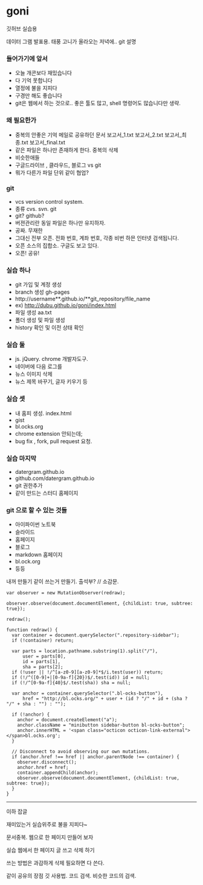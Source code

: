 # goni
깃허브 실습용

데이터 그램 발표용. 
태풍 고니가 올라오는 저녁에..
git  설명

### 들어가기에 앞서
- 오늘 개콘보다 재밌습니다
- 다 기억 못합니다
- 열정에 불을 지피다
- 구경만 해도 좋습니다
- git은 웹에서 하는 것으로.. 좋은 툴도 많고, shell 명령어도 많습니다만 생략.

### 왜 필요한가
- 중복의 안좋은 기억 메일로 공유하던 문서 보고서_1.txt 보고서_2.txt 보고서_최종.txt 보고서_final.txt
- 같은 파일은 하나만 존재하게 한다. 중복의 삭제
- 비슷한애들 
- 구글드라이브 , 클라우드, 블로그 vs git
- 뭐가 다른가 파일 단위 같이 협업?

### git
- vcs version control system. 
- 종류 cvs. svn. git
- git? github?
- 버젼관리란 동일 파일은 하나만 유지하자. 
- 공짜. 무재한
- 그대신 전부 오픈. 전화 번호, 계좌 번호, 각종 비번 하믄 인터넷 검색됩니다. 
- 오픈 소스의 집합소. 구글도 보고 있다.
- 오픈! 공유!
 
### 실습 하나 
- git 가입 및 계정 생성
- branch 생성  gh-pages  
- http://username**.github.io/**git_repository/file_name
- ex) http://dubu.github.io/goni/index.html
- 파일 생성 aa.txt 
- 폴더 생성 및 파일 생성
- history 확인 및 이전 상태 확인

### 실습 둘 
- js. jQuery. chrome 개발자도구.
- 네이버에 다음 로그를
- 뉴스 이미지 삭제
- 뉴스 제목 바꾸기, 글자 키우기 등
 
### 실습 셋 
- 내 홈피 생성. index.html
- gist
- bl.ocks.org
- chrome extension 안되는데;
- bug fix , fork, pull request 요청. 

### 실습 마지막
- datergram.github.io
- github.com/datergram.github.io
- git 권한추가
- 같이 만드는 스터디 홈페이지 

### git 으로 할 수 있는 것들
- 아이파이썬 노트북 
- 슬라이드 
- 홈페이지
- 블로그
- markdown 홈페이지
- bl.ock.org
- 등등
 
내꺼 만들기
같이 쓰는거 만들기. 출석부? // 소감문. 

```
var observer = new MutationObserver(redraw);

observer.observe(document.documentElement, {childList: true, subtree: true});

redraw();

function redraw() {
  var container = document.querySelector(".repository-sidebar");
  if (!container) return;

  var parts = location.pathname.substring(1).split("/"),
      user = parts[0],
      id = parts[1],
      sha = parts[2];
  if (!user || !/^[a-z0-9][a-z0-9]*$/i.test(user)) return;
  if (!/^([0-9]+|[0-9a-f]{20})$/.test(id)) id = null;
  if (!/^[0-9a-f]{40}$/.test(sha)) sha = null;

  var anchor = container.querySelector(".bl-ocks-button"),
      href = "http://bl.ocks.org/" + user + (id ? "/" + id + (sha ? "/" + sha : "") : "");

  if (!anchor) {
    anchor = document.createElement("a");
    anchor.className = "minibutton sidebar-button bl-ocks-button";
    anchor.innerHTML = '<span class="octicon octicon-link-external"></span>bl.ocks.org';
  }

  // Disconnect to avoid observing our own mutations.
  if (anchor.href !== href || anchor.parentNode !== container) {
    observer.disconnect();
    anchor.href = href;
    container.appendChild(anchor);
    observer.observe(document.documentElement, {childList: true, subtree: true});
  }
}
```

------------------
이하 잡글

재미있는거 
실습위주로
불을 지피다~

문서중복. 웹으로 한 페이지 만들어 보자 

실습 웹에서  한 페이지 글 쓰고 삭제 하기 

쓰는 방법은 과감하게 삭제
필요하면 다 쓴다. 

같이 공유의 장점
깃 사용법. 코드 검색. 비슷한 코드의 검색. 
